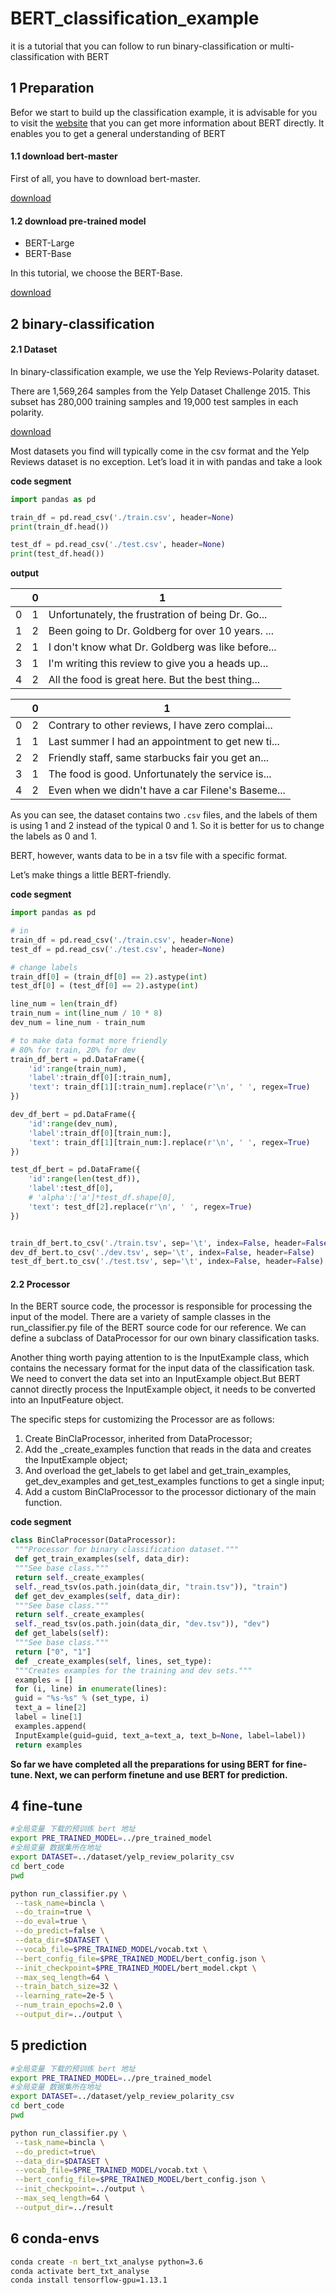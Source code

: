 # BERT_classification_example

it is a tutorial that you can follow to run binary-classification or multi-classification with BERT

## 1 Preparation

Befor we start to build up the classification example, it is advisable for you to visit the [website](https://github.com/google-research/bert) that you can get more information about BERT directly. It enables you to get a general understanding of BERT

#### 1.1 download bert-master

First of all, you have to download bert-master. 

[download](https://github.com/google-research/bert/archive/master.zip)

#### 1.2 download pre-trained model

- BERT-Large
- BERT-Base

In this tutorial, we choose the BERT-Base.

[download](https://storage.googleapis.com/bert_models/2020_02_20/uncased_L-12_H-768_A-12.zip)

## 2 binary-classification

#### 2.1 Dataset

In binary-classification example, we use the Yelp Reviews-Polarity dataset. 

There are 1,569,264 samples from the Yelp Dataset Challenge 2015. This subset has 280,000 training samples and 19,000 test samples in each polarity.

[download](https://s3.amazonaws.com/fast-ai-nlp/yelp_review_polarity_csv.tgz)

Most datasets you find will typically come in the csv format and the Yelp Reviews dataset is no exception. Let’s load it in with pandas and take a look

**code segment**

```python
import pandas as pd

train_df = pd.read_csv('./train.csv', header=None)
print(train_df.head())

test_df = pd.read_csv('./test.csv', header=None)
print(test_df.head())
```

**output**

|   | 0 | 1 |
| - | - | - |
| 0 |	1 |	Unfortunately, the frustration of being Dr. Go... |
| 1	| 2	| Been going to Dr. Goldberg for over 10 years. ... |
| 2	| 1	| I don't know what Dr. Goldberg was like before... |
| 3	| 1	| I'm writing this review to give you a heads up... |
| 4	| 2	| All the food is great here. But the best thing... |

|   | 0 | 1 |
| - | - | - |
| 0 |	2	| Contrary to other reviews, I have zero complai... |
| 1	| 1	| Last summer I had an appointment to get new ti... |
| 2	| 2	| Friendly staff, same starbucks fair you get an... |
| 3	| 1	| The food is good. Unfortunately the service is... |
| 4 | 2	| Even when we didn't have a car Filene's Baseme... |

As you can see, the dataset contains two `.csv` files, and the labels of them is using 1 and 2 instead of the typical 0 and 1. So it is better for us to change the labels as 0 and 1.

BERT, however, wants data to be in a tsv file with a specific format.

Let’s make things a little BERT-friendly.

**code segment**

```python
import pandas as pd

# in
train_df = pd.read_csv('./train.csv', header=None)
test_df = pd.read_csv('./test.csv', header=None)

# change labels
train_df[0] = (train_df[0] == 2).astype(int)
test_df[0] = (test_df[0] == 2).astype(int)

line_num = len(train_df)
train_num = int(line_num / 10 * 8)
dev_num = line_num - train_num

# to make data format more friendly
# 80% for train, 20% for dev
train_df_bert = pd.DataFrame({
    'id':range(train_num),
    'label':train_df[0][:train_num],
    'text': train_df[1][:train_num].replace(r'\n', ' ', regex=True)
})

dev_df_bert = pd.DataFrame({
    'id':range(dev_num),
    'label':train_df[0][train_num:],
    'text': train_df[1][train_num:].replace(r'\n', ' ', regex=True)
})

test_df_bert = pd.DataFrame({
    'id':range(len(test_df)),
    'label':test_df[0],
    # 'alpha':['a']*test_df.shape[0],
    'text': test_df[2].replace(r'\n', ' ', regex=True)
})


train_df_bert.to_csv('./train.tsv', sep='\t', index=False, header=False)
dev_df_bert.to_csv('./dev.tsv', sep='\t', index=False, header=False)
test_df_bert.to_csv('./test.tsv', sep='\t', index=False, header=False)
```

#### 2.2 Processor

In the BERT source code, the processor is responsible for processing the input of the model. There are a variety of sample classes in the run_classifier.py file of the BERT source code for our reference. We can define a subclass of DataProcessor for our own binary classification tasks.

Another thing worth paying attention to is the InputExample class, which contains the necessary format for the input data of the classification task. We need to convert the data set into an InputExample object.But BERT cannot directly process the InputExample object, it needs to be converted into an InputFeature object.

The specific steps for customizing the Processor are as follows:
1. Create BinClaProcessor, inherited from DataProcessor;
2. Add the _create_examples function that reads in the data and creates the InputExample object;
3. And overload the get_labels to get label and get_train_examples, get_dev_examples and get_test_examples functions to get a single input;
4. Add a custom BinClaProcessor to the processor dictionary of the main function.


**code segment**

```python
class BinClaProcessor(DataProcessor):
 """Processor for binary classification dataset."""
 def get_train_examples(self, data_dir):
 """See base class."""
 return self._create_examples(
 self._read_tsv(os.path.join(data_dir, "train.tsv")), "train")
 def get_dev_examples(self, data_dir):
 """See base class."""
 return self._create_examples(
 self._read_tsv(os.path.join(data_dir, "dev.tsv")), "dev")
 def get_labels(self):
 """See base class."""
 return ["0", "1"]
 def _create_examples(self, lines, set_type):
 """Creates examples for the training and dev sets."""
 examples = []
 for (i, line) in enumerate(lines):
 guid = "%s-%s" % (set_type, i)
 text_a = line[2]
 label = line[1]
 examples.append(
 InputExample(guid=guid, text_a=text_a, text_b=None, label=label))
 return examples
```


**So far we have completed all the preparations for using BERT for fine-tune. Next, we can perform finetune and use BERT for prediction.**



## 4 fine-tune

```sh
#全局变量 下载的预训练 bert 地址
export PRE_TRAINED_MODEL=../pre_trained_model
#全局变量 数据集所在地址
export DATASET=../dataset/yelp_review_polarity_csv
cd bert_code
pwd

python run_classifier.py \
 --task_name=bincla \
 --do_train=true \
 --do_eval=true \
 --do_predict=false \
 --data_dir=$DATASET \
 --vocab_file=$PRE_TRAINED_MODEL/vocab.txt \
 --bert_config_file=$PRE_TRAINED_MODEL/bert_config.json \
 --init_checkpoint=$PRE_TRAINED_MODEL/bert_model.ckpt \
 --max_seq_length=64 \
 --train_batch_size=32 \
 --learning_rate=2e-5 \
 --num_train_epochs=2.0 \
 --output_dir=../output \
```

## 5 prediction

```sh
#全局变量 下载的预训练 bert 地址
export PRE_TRAINED_MODEL=../pre_trained_model
#全局变量 数据集所在地址
export DATASET=../dataset/yelp_review_polarity_csv
cd bert_code
pwd

python run_classifier.py \
 --task_name=bincla \
 --do_predict=true\
 --data_dir=$DATASET \
 --vocab_file=$PRE_TRAINED_MODEL/vocab.txt \
 --bert_config_file=$PRE_TRAINED_MODEL/bert_config.json \
 --init_checkpoint=../output \
 --max_seq_length=64 \
 --output_dir=../result
```

## 6 conda-envs

```sh
conda create -n bert_txt_analyse python=3.6
conda activate bert_txt_analyse
conda install tensorflow-gpu=1.13.1
```
